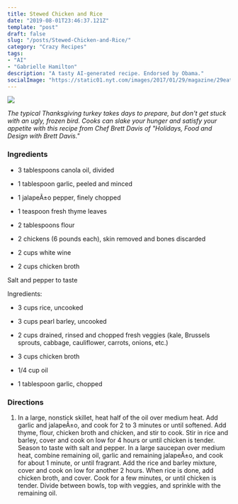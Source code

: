 ```yaml
---
title: Stewed Chicken and Rice
date: "2019-08-01T23:46:37.121Z"
template: "post"
draft: false
slug: "/posts/Stewed-Chicken-and-Rice/"
category: "Crazy Recipes"
tags:
- "AI"
- "Gabrielle Hamilton"
description: "A tasty AI-generated recipe. Endorsed by Obama."
socialImage: "https://static01.nyt.com/images/2017/01/29/magazine/29eat/29mag-29eat-t_CA0-videoSixteenByNineJumbo1600.jpg"
---
```


![](https://static01.nyt.com/images/2017/01/29/magazine/29eat/29mag-29eat-t_CA0-videoSixteenByNineJumbo1600.jpg)

*The typical Thanksgiving turkey takes days to prepare, but don't get stuck with an ugly, frozen bird. Cooks can slake your hunger and satisfy your appetite with this recipe from Chef Brett Davis of "Holidays, Food and Design with Brett Davis."*
### Ingredients

* 3 tablespoons canola oil, divided

* 1 tablespoon garlic, peeled and minced

* 1 jalapeÃ±o pepper, finely chopped

* 1 teaspoon fresh thyme leaves

* 2 tablespoons flour

* 2 chickens (6 pounds each), skin removed and bones discarded

* 2 cups white wine

* 2 cups chicken broth

Salt and pepper to taste

Ingredients:

* 3 cups rice, uncooked

* 3 cups pearl barley, uncooked

* 2 cups drained, rinsed and chopped fresh veggies (kale, Brussels sprouts, cabbage, cauliflower, carrots, onions, etc.)

* 3 cups chicken broth

* 1/4 cup oil

* 1 tablespoon garlic, chopped
### Directions

1. In a large, nonstick skillet, heat half of the oil over medium heat. Add garlic and jalapeÃ±o, and cook for 2 to 3 minutes or until softened. Add thyme, flour, chicken broth and chicken, and stir to cook. Stir in rice and barley, cover and cook on low for 4 hours or until chicken is tender. Season to taste with salt and pepper. In a large saucepan over medium heat, combine remaining oil, garlic and remaining jalapeÃ±o, and cook for about 1 minute, or until fragrant. Add the rice and barley mixture, cover and cook on low for another 2 hours. When rice is done, add chicken broth, and cover. Cook for a few minutes, or until chicken is tender. Divide between bowls, top with veggies, and sprinkle with the remaining oil.

